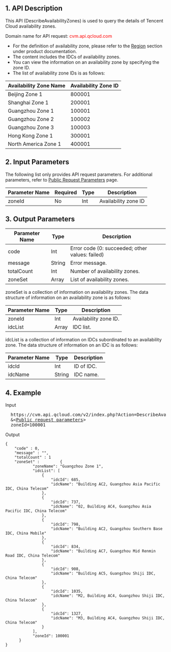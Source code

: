 ## 1. API Description
This API (DescribeAvailabilityZones) is used to query the details of Tencent Cloud availability zones.

Domain name for API request: <font style="color:red">cvm.api.qcloud.com</font>

* For the definition of availability zone, please refer to the [Region](https://www.qcloud.com/doc/product/213/497#2.-.E5.8F.AF.E7.94.A8.E5.8C.BA) section under product documentation.
* The content includes the IDCs of availability zones.
* You can view the information on an availability zone by specifying the zone ID.
* The list of availability zone IDs is as follows: 

| Availability Zone Name | Availability Zone ID |
|---------|---------|
| Beijing Zone 1 |800001|
| Shanghai Zone 1 |200001|
| Guangzhou Zone 1 |100001|
| Guangzhou Zone 2 |100002|
| Guangzhou Zone 3 |100003|
| Hong Kong Zone 1 |300001|
| North America Zone 1 |400001|

## 2. Input Parameters

The following list only provides API request parameters. For additional parameters, refer to [Public Request Parameters](/document/api/213/6976) page.

| Parameter Name | Required | Type | Description |
|---------|---------|---------|---------|
| zoneId| No| Int| Availability zone ID |




## 3. Output Parameters


| Parameter Name | Type | Description |
|---------|---------|---------|
| code | Int | Error code (0: succeeded; other values: failed) |
| message | String | Error message. |
| totalCount | Int | Number of availability zones. |
| zoneSet| Array | List of availability zones. |

zoneSet is a collection of information on availability zones. The data structure of information on an availability zone is as follows: 

| Parameter Name | Type | Description |
|---------|---------|---------|
| zoneId| Int| Availability zone ID. |
| idcList | Array | IDC list. |


idcList is a collection of information on IDCs subordinated to an availability zone. The data structure of information on an IDC is as follows: 


| Parameter Name | Type | Description |
|---------|---------|---------|
| idcId | Int | ID of IDC. |
| idcName | String | IDC name. |




## 4. Example

Input

<pre>
  https://cvm.api.qcloud.com/v2/index.php?Action=DescribeAvailabilityZones
  &<<a href="https://www.qcloud.com/doc/api/229/6976">Public request parameters</a>>
  zoneId=100001
</pre>

Output

```
{
    "code" : 0,
    "message" : "",
    "totalCount" : 1
    "zoneSet" :         {
            "zoneName": "Guangzhou Zone 1", 
            "idcList": [
                {
                    "idcId": 685, 
                    "idcName": "Building AC2, Guangzhou Asia Pacific IDC, China Telecom"
                }, 
                {
                    "idcId": 737, 
                    "idcName": "02, Building AC4, Guangzhou Asia Pacific IDC, China Telecom"
                }, 
                {
                    "idcId": 798, 
                    "idcName": "Building AC2, Guangzhou Southern Base IDC, China Mobile"
                }, 
                {
                    "idcId": 834, 
                    "idcName": "Building AC7, Guangzhou Mid Renmin Road IDC, China Telecom"
                }, 
                {
                    "idcId": 908, 
                    "idcName": "Building AC5, Guangzhou Shiji IDC, China Telecom"
                }, 
                {
                    "idcId": 1035, 
                    "idcName": "M2, Building AC4, Guangzhou Shiji IDC, China Telecom"
                }, 
                {
                    "idcId": 1327, 
                    "idcName": "M3, Building AC4, Guangzhou Shiji IDC, China Telecom"
                }
            ], 
            "zoneId": 100001
      }
}

```





